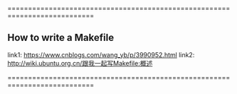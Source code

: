 ===========================================================================
## How to write a Makefile
  link1: https://www.cnblogs.com/wang_yb/p/3990952.html
  link2: http://wiki.ubuntu.org.cn/跟我一起写Makefile:概述

===========================================================================
